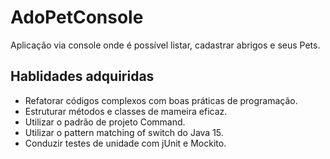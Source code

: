 # AdoPetConsole
Aplicação via console onde é possível listar, cadastrar abrigos e seus Pets.

## Hablidades adquiridas

* Refatorar códigos complexos com boas práticas de programação.
* Estruturar métodos e classes de mameira eficaz.
* Utilizar o padrão de projeto Command.
* Utilizar o pattern matching of switch do Java 15.
* Conduzir testes de unidade com jUnit e Mockito.
